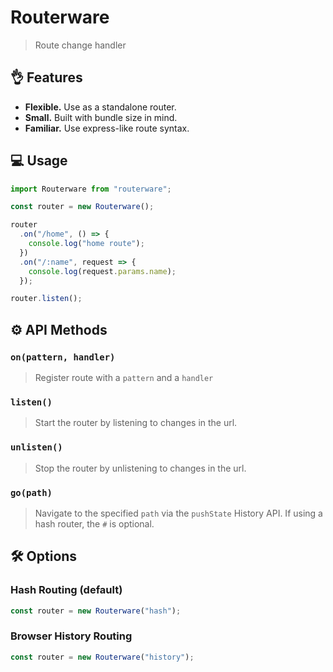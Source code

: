# Routerware

> Route change handler

## 👌 Features

- **Flexible.** Use as a standalone router.
- **Small.** Built with bundle size in mind.
- **Familiar.** Use express-like route syntax.

## 💻 Usage

```js
import Routerware from "routerware";

const router = new Routerware();

router
  .on("/home", () => {
    console.log("home route");
  })
  .on("/:name", request => {
    console.log(request.params.name);
  });

router.listen();
```

## ⚙️ API Methods

### `on(pattern, handler)`

> Register route with a `pattern` and a `handler`

### `listen()`

> Start the router by listening to changes in the url.

### `unlisten()`

> Stop the router by unlistening to changes in the url.

### `go(path)`

> Navigate to the specified `path` via the `pushState` History API. If using a hash router, the `#` is optional.

## 🛠 Options

### Hash Routing (default)

```js
const router = new Routerware("hash");
```

### Browser History Routing

```js
const router = new Routerware("history");
```
